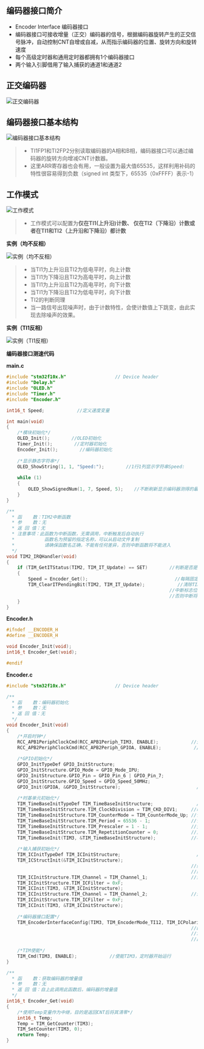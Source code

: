 ## 编码器接口简介

- Encoder Interface 编码器接口
- 编码器接口可接收增量（正交）编码器的信号，根据编码器旋转产生的正交信号脉冲，自动控制CNT自增或自减，从而指示编码器的位置、旋转方向和旋转速度
- 每个高级定时器和通用定时器都拥有1个编码器接口
- 两个输入引脚借用了输入捕获的通道1和通道2

## 正交编码器

![正交编码器](./images/4.4-1正交编码器.png)

## 编码器接口基本结构

![编码器接口基本结构](./images/4.4-2编码器接口基本结构.png)

>- TI1FP1和TI2FP2分别读取编码器的A相和B相，编码器接口可以通过编码器的旋转方向增减CNT计数器。
>- 这里ARR寄存器也会有用，一般设置为最大值65535，这样利用补码的特性很容易得到负数（signed int 类型下，65535（0xFFFF）表示-1）

## 工作模式

![工作模式](./images/4.4-3工作模式.png)

>- 工作模式可以配置为**仅在TI1(上升沿)计数、 仅在TI2（下降沿）计数或者在TI1和TI2（上升沿和下降沿）都计数**

**实例（均不反相）**

![实例（均不反相）](./images/4.4-4实例1.png)

>- 当TI1为上升沿且TI2为低电平时，向上计数
>- 当TI1为下降沿且TI2为高电平时，向上计数
>- 当TI1为上升沿且TI2为高电平时，向下计数
>- 当TI1为下降沿且TI2为低电平时，向下计数
>- TI2的判断同理
>- 当一路信号出现噪声时，由于计数特性，会使计数值上下跳变，由此实现去除噪声的效果。

**实例（TI1反相）**

![实例（TI1反相）](./images/4.4-5实例2.png)

**编码器接口测速代码**

**main.c**
```cpp
#include "stm32f10x.h"                  // Device header
#include "Delay.h"
#include "OLED.h"
#include "Timer.h"
#include "Encoder.h"

int16_t Speed;            //定义速度变量

int main(void)
{
    /*模块初始化*/
    OLED_Init();        //OLED初始化
    Timer_Init();        //定时器初始化
    Encoder_Init();        //编码器初始化
    
    /*显示静态字符串*/
    OLED_ShowString(1, 1, "Speed:");        //1行1列显示字符串Speed:
    
    while (1)
    {
        OLED_ShowSignedNum(1, 7, Speed, 5);    //不断刷新显示编码器测得的最新速度
    }
}

/**
  * 函    数：TIM2中断函数
  * 参    数：无
  * 返 回 值：无
  * 注意事项：此函数为中断函数，无需调用，中断触发后自动执行
  *           函数名为预留的指定名称，可以从启动文件复制
  *           请确保函数名正确，不能有任何差异，否则中断函数将不能进入
  */
void TIM2_IRQHandler(void)
{
    if (TIM_GetITStatus(TIM2, TIM_IT_Update) == SET)        //判断是否是TIM2的更新事件触发的中断
    {
        Speed = Encoder_Get();                                //每隔固定时间段读取一次编码器计数增量值，即为速度值
        TIM_ClearITPendingBit(TIM2, TIM_IT_Update);            //清除TIM2更新事件的中断标志位
                                                            //中断标志位必须清除
                                                            //否则中断将连续不断地触发，导致主程序卡死
    }
}

```

**Encoder.h**

```cpp
#ifndef __ENCODER_H
#define __ENCODER_H

void Encoder_Init(void);
int16_t Encoder_Get(void);

#endif

```

**Encoder.c**

```cpp
#include "stm32f10x.h"                  // Device header

/**
  * 函    数：编码器初始化
  * 参    数：无
  * 返 回 值：无
  */
void Encoder_Init(void)
{
    /*开启时钟*/
    RCC_APB1PeriphClockCmd(RCC_APB1Periph_TIM3, ENABLE);            //开启TIM3的时钟
    RCC_APB2PeriphClockCmd(RCC_APB2Periph_GPIOA, ENABLE);            //开启GPIOA的时钟
    
    /*GPIO初始化*/
    GPIO_InitTypeDef GPIO_InitStructure;
    GPIO_InitStructure.GPIO_Mode = GPIO_Mode_IPU;
    GPIO_InitStructure.GPIO_Pin = GPIO_Pin_6 | GPIO_Pin_7;
    GPIO_InitStructure.GPIO_Speed = GPIO_Speed_50MHz;
    GPIO_Init(GPIOA, &GPIO_InitStructure);                            //将PA6和PA7引脚初始化为上拉输入
    
    /*时基单元初始化*/
    TIM_TimeBaseInitTypeDef TIM_TimeBaseInitStructure;                //定义结构体变量
    TIM_TimeBaseInitStructure.TIM_ClockDivision = TIM_CKD_DIV1;     //时钟分频，选择不分频，此参数用于配置滤波器时钟，不影响时基单元功能
    TIM_TimeBaseInitStructure.TIM_CounterMode = TIM_CounterMode_Up; //计数器模式，选择向上计数
    TIM_TimeBaseInitStructure.TIM_Period = 65536 - 1;               //计数周期，即ARR的值
    TIM_TimeBaseInitStructure.TIM_Prescaler = 1 - 1;                //预分频器，即PSC的值
    TIM_TimeBaseInitStructure.TIM_RepetitionCounter = 0;            //重复计数器，高级定时器才会用到
    TIM_TimeBaseInit(TIM3, &TIM_TimeBaseInitStructure);             //将结构体变量交给TIM_TimeBaseInit，配置TIM3的时基单元
    
    /*输入捕获初始化*/
    TIM_ICInitTypeDef TIM_ICInitStructure;                            //定义结构体变量
    TIM_ICStructInit(&TIM_ICInitStructure);                            //结构体初始化，若结构体没有完整赋值
                                                                    //则最好执行此函数，给结构体所有成员都赋一个默认值
                                                                    //避免结构体初值不确定的问题
    TIM_ICInitStructure.TIM_Channel = TIM_Channel_1;                //选择配置定时器通道1
    TIM_ICInitStructure.TIM_ICFilter = 0xF;                            //输入滤波器参数，可以过滤信号抖动
    TIM_ICInit(TIM3, &TIM_ICInitStructure);                            //将结构体变量交给TIM_ICInit，配置TIM3的输入捕获通道
    TIM_ICInitStructure.TIM_Channel = TIM_Channel_2;                //选择配置定时器通道2
    TIM_ICInitStructure.TIM_ICFilter = 0xF;                            //输入滤波器参数，可以过滤信号抖动
    TIM_ICInit(TIM3, &TIM_ICInitStructure);                            //将结构体变量交给TIM_ICInit，配置TIM3的输入捕获通道
    
    /*编码器接口配置*/
    TIM_EncoderInterfaceConfig(TIM3, TIM_EncoderMode_TI12, TIM_ICPolarity_Rising, TIM_ICPolarity_Rising);
                                                                    //配置编码器模式以及两个输入通道是否反相
                                                                    //注意此时参数的Rising和Falling已经不代表上升沿和下降沿了，而是代表是否反相
                                                                    //此函数必须在输入捕获初始化之后进行，否则输入捕获的配置会覆盖此函数的部分配置
    
    /*TIM使能*/
    TIM_Cmd(TIM3, ENABLE);            //使能TIM3，定时器开始运行
}

/**
  * 函    数：获取编码器的增量值
  * 参    数：无
  * 返 回 值：自上此调用此函数后，编码器的增量值
  */
int16_t Encoder_Get(void)
{
    /*使用Temp变量作为中继，目的是返回CNT后将其清零*/
    int16_t Temp;
    Temp = TIM_GetCounter(TIM3);
    TIM_SetCounter(TIM3, 0);
    return Temp;
}

```